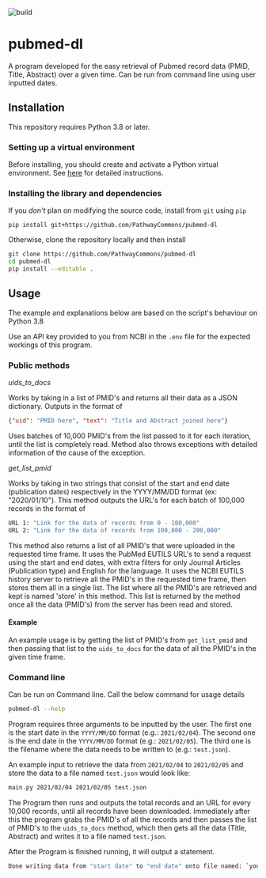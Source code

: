 ![build](https://github.com/PathwayCommons/pubmed-dl/workflows/build/badge.svg)

# pubmed-dl

A program developed for the easy retrieval of Pubmed record data (PMID, Title, Abstract) over a given time. Can be run from command line using user inputted dates.

## Installation

This repository requires Python 3.8 or later.

### Setting up a virtual environment

Before installing, you should create and activate a Python virtual environment. See [here](https://github.com/allenai/allennlp#installing-via-pip) for detailed instructions.

### Installing the library and dependencies

If you _don't_ plan on modifying the source code, install from `git` using `pip`

```
pip install git+https://github.com/PathwayCommons/pubmed-dl
```

Otherwise, clone the repository locally and then install

```bash
git clone https://github.com/PathwayCommons/pubmed-dl
cd pubmed-dl
pip install --editable .
```

## Usage

The example and explanations below are based on the script's behaviour on Python 3.8

Use an API key provided to you from NCBI in the `.env` file for the expected workings of this program.

### Public methods

*uids_to_docs*

Works by taking in a list of PMID's and returns all their data as a JSON dictionary. Outputs in the format of 

```json
{"uid": "PMID here", "text": "Title and Abstract joined here"}
```
Uses batches of 10,000 PMID's from the list passed to it for each iteration, until the list is completely read. Method also throws exceptions with detailed information of the cause of the exception.

*get_list_pmid*

Works by taking in two strings that consist of the start and end date (publication dates) respectively in the YYYY/MM/DD format (ex: "2020/01/10"). This method outputs the URL's for each batch of 100,000 records in the format of

```bash
URL 1: "Link for the data of records from 0 - 100,000"
URL 2: "Link for the data of records from 100,000 - 200,000"
```

This method also returns a list of all PMID's that were uploaded in the requested time frame. It uses the PubMed EUTILS URL's to send a request using the start and end dates, with extra filters for only Journal Articles (Publication type) and English for the language. It uses the NCBI EUTILS history server to retrieve all the PMID's in the requested time frame, then stores them all in a single list. The list where all the PMID's are retrieved and kept is named 'store' in this method. This list is returned by the method once all the data (PMID's) from the server has been read and stored.

#### Example

An example usage is by getting the list of PMID's from `get_list_pmid` and then passing that list to the `uids_to_docs` for the data of all the PMID's in the given time frame.

### Command line

Can be run on Command line. Call the below command for usage details

```bash
pubmed-dl --help
```

Program requires three arguments to be inputted by the user. 
The first one is the start date in the `YYYY/MM/DD` format (e.g.: `2021/02/04`). 
The second one is the end date in the `YYYY/MM/DD` format (e.g.: `2021/02/05`). 
The third one is the filename where the data needs to be written to (e.g.: `test.json`).

An example input to retrieve the data from `2021/02/04` to `2021/02/05` and store the data to a file named `test.json` would look like:

```bash
main.py 2021/02/04 2021/02/05 test.json
```

The Program then runs and outputs the total records and an URL for every 10,000 records, until all records have been downloaded. Immediately after this the program grabs the PMID's of all the records and then passes the list of PMID's to the `uids_to_docs` method, which then gets all the data (Title, Abstract) and writes it to a file named `test.json`.

After the Program is finished running, it will output a statement.

```bash
Done writing data from "start date" to "end date" onto file named: `your file name`
```
